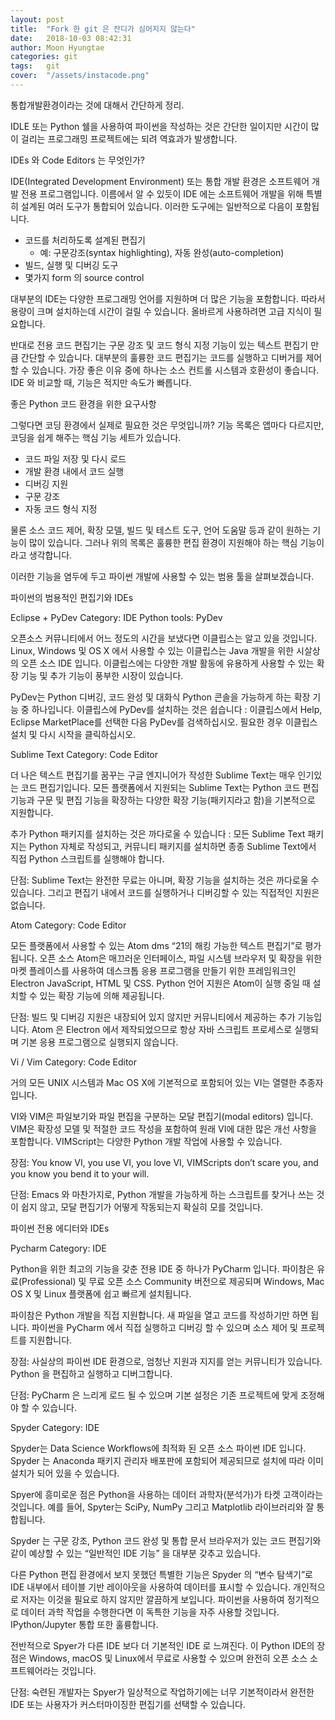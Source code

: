 ```yaml
---
layout: post
title:  "Fork 한 git 은 잔디가 심어지지 않는다"
date:   2018-10-03 08:42:31
author: Moon Hyungtae
categories: git
tags:	git
cover:  "/assets/instacode.png"
---
```


통합개발환경이라는 것에 대해서 간단하게 정리.

IDLE 또는 Python 쉘을 사용하여 파이썬을 작성하는 것은 간단한 일이지만 시간이 많이 걸리는 프로그래밍 프로젝트에는 되려 역효과가 발생합니다.

IDEs 와 Code Editors 는 무엇인가?

IDE(Integrated Development Environment) 또는 통합 개발 환경은 소프트웨어 개발 전용 프로그램입니다. 이름에서 알 수 있듯이 IDE 에는 소프트웨어 개발을 위해 특별히 설계된 여러 도구가 통합되어 있습니다. 이러한 도구에는 일반적으로 다음이 포함됩니다.

* 코드를 처리하도록 설계된 편집기
    * 예: 구문강조(syntax highlighting), 자동 완성(auto-completion)
* 빌드, 실행 및 디버깅 도구
* 몇가지 form 의 source control

대부분의 IDE는 다양한 프로그래밍 언어를 지원하며 더 많은 기능을 포함합니다. 따라서 용량이 크며 설치하는데 시간이 걸릴 수 있습니다. 올바르게 사용하려면 고급 지식이 필요합니다.

반대로 전용 코드 편집기는 구문 강조 및 코드 형식 지정 기능이 있는 텍스트 편집기 만큼 간단할 수 있습니다. 대부분의 훌륭한 코드 편집기는 코드를 실행하고 디버거를 제어 할 수 있습니다. 가장 좋은 이유 중에 하나는 소스 컨트롤 시스템과 호환성이 좋습니다. IDE 와 비교할 때, 기능은 적지만 속도가 빠릅니다.



좋은 Python 코드 환경을 위한 요구사항

그렇다면 코딩 환경에서 실제로 필요한 것은 무엇입니까? 기능 목록은 앱마다 다르지만, 코딩을 쉽게 해주는 핵심 기능 세트가 있습니다.

* 코드 파일 저장 및 다시 로드
* 개발 환경 내에서 코드 실행
* 디버깅 지원
* 구문 강조
* 자동 코드 형식 지정

물론 소스 코드 제어, 확장 모델, 빌드 및 테스트 도구, 언어 도움말 등과 같이 원하는 기능이 많이 있습니다. 그러나 위의 목록은 훌륭한 편집 환경이 지원해야 하는 핵심 기능이라고 생각합니다.

이러한 기능을 염두에 두고 파이썬 개발에 사용할 수 있는 범용 툴을 살펴보겠습니다.



파이썬의 범용적인 편집기와 IDEs

Eclipse + PyDev
Category: IDE
Python tools: PyDev

오픈소스 커뮤니티에서 어느 정도의 시간을 보냈다면 이클립스는 알고 있을 것입니다. Linux, Windows 및 OS X 에서 사용할 수 있는 이클립스는 Java 개발을 위한 시살상의 오픈 소스 IDE 입니다. 이클립스에는 다양한 개발 활동에 유용하게 사용할 수 있는 확장 기능 및 추가 기능이 풍부한 시장이 있습니다.

PyDev는 Python 디버깅, 코드 완성 및 대화식 Python 콘솔을 가능하게 하는 확장 기능 중 하나입니다. 이클립스에 PyDev를 설치하는 것은 쉽습니다
: 이클립스에서 Help, Eclipse MarketPlace를 선택한 다음 PyDev를 검색하십시오. 필요한 경우 이클립스 설치 및 다시 시작을 클릭하십시오.

Sublime Text
Category: Code Editor

더 나은 텍스트 편집기를 꿈꾸는 구글 엔지니어가 작성한 Sublime Text는 매우 인기있는 코드 편집기입니다. 모든 플랫폼에서 지원되는 Sublime Text는 Python 코드 편집 기능과 구문 및 편집 기능을 확장하는 다양한 확장 기능(패키지라고 함)을 기본적으로 지원합니다.

추가 Python 패키지를 설치하는 것은 까다로울 수 있습니다
: 모든 Sublime Text 패키지는 Python 자체로 작성되고, 커뮤니티 패키지를 설치하면 종종 Sublime Text에서 직접 Python 스크립트를 실행해야 합니다.



단점: Sublime Text는 완전한 무료는 아니며, 확장 기능을 설치하는 것은 까다로울 수 있습니다. 그리고 편집기 내에서 코드를 실행하거나 디버깅할 수 있는 직접적인 지원은 없습니다.


Atom
Category: Code Editor

모든 플랫폼에서 사용할 수 있는 Atom dms “21의 해킹 가능한 텍스트 편집기”로 평가됩니다. 오픈 소스 Atom은 매끄러운 인터페이스, 파일 시스템 브라우저 및 확장을 위한 마켓 플레이스를 사용하여 데스크톱 응용 프로그램을 만들기 위한 프레임워크인 Electron JavaScript, HTML 및 CSS. Python 언어 지원은 Atom이 실행 중일 때 설치할 수 있는 확장 기능에 의해 제공됩니다.

단점: 빌드 및 디버깅 지원은 내장되어 있지 않지만 커뮤니티에서 제공하는 추가 기능입니다. Atom 은 Electron 에서 제작되었으므로 항상 자바 스크립트 프로세스로 실행되며 기본 응용 프로그램으로 실행되지 않습니다.


Vi / Vim
Category: Code Editor

거의 모든 UNIX 시스템과 Mac OS X에 기본적으로 포함되어 있는 VI는 열렬한 추종자입니다.

VI와 VIM은 파일보기와 파일 편집을 구분하는 모달 편집기(modal editors) 입니다. VIM은 확장성 모델 및 적절한 코드 작성을 포함하여 원래 VI에 대한 많은 개선 사항을 포함합니다. VIMScript는 다양한 Python 개발 작업에 사용할 수 있습니다.

장점: You know VI, you use VI, you love VI, VIMScripts don’t scare you, and you know you bend it to your will.

단점: Emacs 와 마찬가지로, Python 개발을 가능하게 하는 스크립트를 찾거나 쓰는 것이 쉽지 않고, 모달 편집기가 어떻게 작동되는지 확실히 모를 것입니다.



파이썬 전용 에디터와 IDEs

Pycharm
Category: IDE

Python을 위한 최고의 기능을 갖춘 전용 IDE 중 하나가 PyCharm 입니다. 파이참은 유료(Professional) 및 무료 오픈 소스 Community 버전으로 제공되며 Windows, Mac OS X 및 Linux 플랫폼에 쉽고 빠르게 설치됩니다.

파이참은 Python 개발을 직접 지원합니다. 새 파일을 열고 코드를 작성하기만 하면 됩니다. 파이썬을 PyCharm 에서 직접 실행하고 디버깅 할 수 있으며 소스 제어 및 프로젝트를 지원합니다.

장점: 사실상의 파이썬 IDE 환경으로, 엄청난 지원과 지지를 얻는 커뮤니티가 있습니다. Python 을 편집하고 실행하고 디버그합니다.

단점: PyCharm 은 느리게 로드 될 수 있으며 기본 설정은 기존 프로젝트에 맞게 조정해야 할 수 있습니다.

Spyder
Category: IDE

Spyder는 Data Science Workflows에 최적화 된 오픈 소스 파이썬 IDE 입니다. Spyder 는 Anaconda 패키지 관리자 배포판에 포함되어 제공되므로 설치에 따라 이미 설치가 되어 있을 수 있습니다.

Spyer에 흥미로운 점은 Python을 사용하는 데이터 과학자(분석가)가 타켓 고객이라는 것입니다. 예를 들어, Spyter는 SciPy, NumPy 그리고 Matplotlib 라이브러리와 잘 통합됩니다.

Spyder 는 구문 강조, Python 코드 완성 및 통합 문서 브라우저가 있는 코드 편집기와 같이 예상할 수 있는 “일반적인 IDE 기능” 을 대부분 갖추고 있습니다.

다른 Python 편집 환경에서 보지 못했던 특별한 기능은 Spyder 의 “변수 탐색기”로 IDE 내부에서 테이블 기반 레이아웃을 사용하여 데이터를 표시할 수 있습니다. 개인적으로 저자는 이것을 필요로 하지 않지만 깔끔하게 보입니다. 파이썬을 사용하여 정기적으로 데이터 과학 작업을 수행한다면 이 독특한 기능을 자주 사용할 것입니다. IPython/Jupyter 통합 또한 훌륭합니다.

전반적으로 Spyer가 다른 IDE 보다 더 기본적인 IDE 로 느껴진다. 이 Python IDE의 장점은 Windows, macOS 및 Linux에서 무료로 사용할 수 있으며 완전히 오픈 소스 소프트웨어라는 것입니다.

단점: 숙련된 개발자는 Spyer가 일상적으로 작업하기에는 너무 기본적이라서 완전한 IDE 또는 사용자가 커스터마이징한 편집기를 선택할 수 있습니다.
